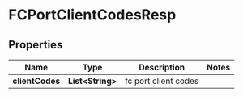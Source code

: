 # FCPortClientCodesResp

## Properties
Name | Type | Description | Notes
------------ | ------------- | ------------- | -------------
**clientCodes** | **List&lt;String&gt;** | fc port client codes | 
